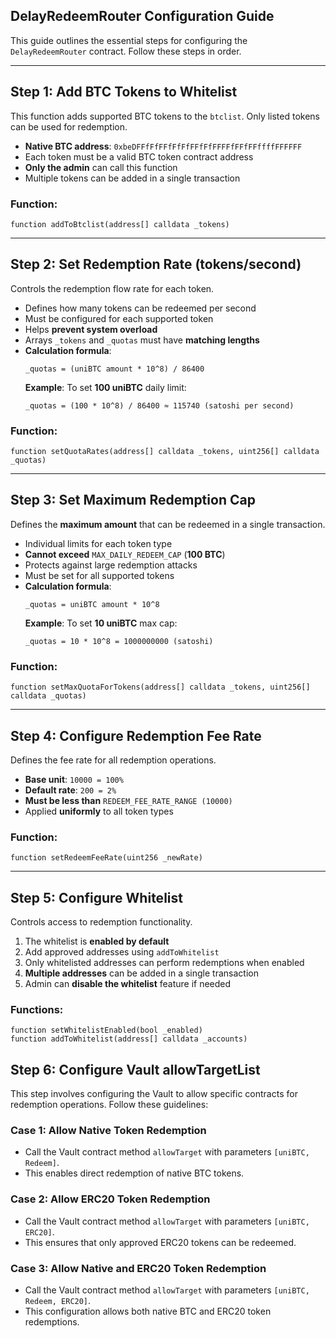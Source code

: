 ## DelayRedeemRouter Configuration Guide  

This guide outlines the essential steps for configuring the `DelayRedeemRouter` contract. Follow these steps in order.  

---  

## Step 1: Add BTC Tokens to Whitelist  

This function adds supported BTC tokens to the `btclist`. Only listed tokens can be used for redemption.  

- **Native BTC address**: `0xbeDFFfFfFFfFfFfFFfFfFFFFfFFfFFffffFFFFFF`  
- Each token must be a valid BTC token contract address  
- **Only the admin** can call this function  
- Multiple tokens can be added in a single transaction  

### Function:  
```solidity
function addToBtclist(address[] calldata _tokens)
```  

---  

## Step 2: Set Redemption Rate (tokens/second)  

Controls the redemption flow rate for each token.  

- Defines how many tokens can be redeemed per second  
- Must be configured for each supported token  
- Helps **prevent system overload**  
- Arrays `_tokens` and `_quotas` must have **matching lengths**  
- **Calculation formula**:  
  ```
  _quotas = (uniBTC amount * 10^8) / 86400
  ```
  **Example**: To set **100 uniBTC** daily limit:  
  ```
  _quotas = (100 * 10^8) / 86400 ≈ 115740 (satoshi per second)
  ```  

### Function:  
```solidity
function setQuotaRates(address[] calldata _tokens, uint256[] calldata _quotas)
```  

---  

## Step 3: Set Maximum Redemption Cap  

Defines the **maximum amount** that can be redeemed in a single transaction.  

- Individual limits for each token type  
- **Cannot exceed** `MAX_DAILY_REDEEM_CAP` (**100 BTC**)  
- Protects against large redemption attacks  
- Must be set for all supported tokens  
- **Calculation formula**:  
  ```
  _quotas = uniBTC amount * 10^8
  ```
  **Example**: To set **10 uniBTC** max cap:  
  ```
  _quotas = 10 * 10^8 = 1000000000 (satoshi)
  ```  

### Function:  
```solidity
function setMaxQuotaForTokens(address[] calldata _tokens, uint256[] calldata _quotas)
```  

---  

## Step 4: Configure Redemption Fee Rate  

Defines the fee rate for all redemption operations.  

- **Base unit**: `10000 = 100%`  
- **Default rate**: `200 = 2%`  
- **Must be less than** `REDEEM_FEE_RATE_RANGE (10000)`  
- Applied **uniformly** to all token types  

### Function:  
```solidity
function setRedeemFeeRate(uint256 _newRate)
```  

---  

## Step 5: Configure Whitelist  

Controls access to redemption functionality.  

1. The whitelist is **enabled by default**  
2. Add approved addresses using `addToWhitelist`  
3. Only whitelisted addresses can perform redemptions when enabled  
4. **Multiple addresses** can be added in a single transaction  
5. Admin can **disable the whitelist** feature if needed  

### Functions:  
```solidity
function setWhitelistEnabled(bool _enabled)
function addToWhitelist(address[] calldata _accounts)
```

## Step 6: Configure Vault allowTargetList

This step involves configuring the Vault to allow specific contracts for redemption operations. Follow these guidelines:

### Case 1: Allow Native Token Redemption
- Call the Vault contract method `allowTarget` with parameters `[uniBTC, Redeem]`.
- This enables direct redemption of native BTC tokens.

### Case 2: Allow ERC20 Token Redemption
- Call the Vault contract method `allowTarget` with parameters `[uniBTC, ERC20]`.
- This ensures that only approved ERC20 tokens can be redeemed.

### Case 3: Allow Native and ERC20 Token Redemption
- Call the Vault contract method `allowTarget` with parameters `[uniBTC, Redeem, ERC20]`.
- This configuration allows both native BTC and ERC20 token redemptions.
